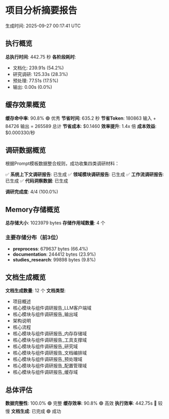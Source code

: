 # 项目分析摘要报告

生成时间: 2025-09-27 00:17:41 UTC

## 执行概览

**总执行时间**: 442.75 秒
**各阶段耗时**:
- 文档化: 239.91s (54.2%)
- 研究调研: 125.33s (28.3%)
- 预处理: 77.51s (17.5%)
- 输出: 0.00s (0.0%)

## 缓存效果概览

**缓存命中率**: 90.8% 🟢 优秀
**节省时间**: 635.2 秒
**节省Token**: 180863 输入 + 84726 输出 = 265589 总计
**节省成本**: $0.1460
**效率提升**: 1.4x 倍
**成本效益**: $0.000330/秒

## 调研数据概览

根据Prompt模板数据整合规则，成功收集四类调研材料：

✅ **系统上下文调研报告**: 已生成
✅ **领域模块调研报告**: 已生成
✅ **工作流调研报告**: 已生成
✅ **代码洞察数据**: 已生成

**调研完成度**: 4/4 (100.0%)

## Memory存储概览

**总存储大小**: 1023979 bytes
**存储作用域数量**: 4 个

### 主要存储分布（前3位）
- **preprocess**: 679637 bytes (66.4%)
- **documentation**: 244412 bytes (23.9%)
- **studies_research**: 99898 bytes (9.8%)

## 文档生成概览

**文档生成数量**: 12 个
**文档类型**: 
 - 项目概述
 - 核心模块与组件调研报告_LLM客户端域
 - 核心模块与组件调研报告_输出域
 - 架构说明
 - 核心流程
 - 核心模块与组件调研报告_内存存储域
 - 核心模块与组件调研报告_工具支撑域
 - 核心模块与组件调研报告_研究域
 - 核心模块与组件调研报告_文档编排域
 - 核心模块与组件调研报告_预处理域
 - 核心模块与组件调研报告_配置管理域
 - 核心模块与组件调研报告_缓存域

## 总体评估

**数据完整性**: 100.0% 🟢 完整
**缓存效率**: 90.8% 🟢 高效
**执行效率**: 442.75s 🔴 较慢
**文档生成**: 已完成 🟢 成功

